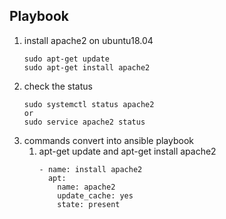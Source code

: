 ## Playbook 

1. install apache2 on ubuntu18.04  
   ```
   sudo apt-get update
   sudo apt-get install apache2 
   ``` 
2. check the status
   ```
   sudo systemctl status apache2
   or
   sudo service apache2 status 
   ``` 
3. commands convert into ansible playbook  
   1. apt-get update and apt-get install apache2  
      ```
      - name: install apache2 
        apt: 
          name: apache2
          update_cache: yes 
          state: present 
      ```
    
